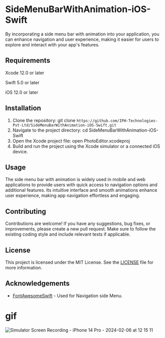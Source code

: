 # SideMenuBarWithAnimation-iOS-Swift

By incorporating a side menu bar with animation into your application, you can enhance navigation and user experience, making it easier for users to explore and interact with your app's features.

## Requirements

Xcode 12.0 or later

Swift 5.0 or later

iOS 12.0 or later


## Installation

1. Clone the repository:
git clone   ` https://github.com/IPH-Technologies-Pvt-Ltd/SideMenuBarWithAnimation-iOS-Swift.git `
2. Navigate to the project directory:
cd SideMenuBarWithAnimation-iOS-Swift
3. Open the Xcode project file:
open PhotoEditor.xcodeproj
4. Build and run the project using the Xcode simulator or a connected iOS device.


## Usage

The side menu bar with animation is widely used in mobile and web applications to provide users with quick access to navigation options and additional features. Its intuitive interface and smooth animations enhance user experience, making app navigation effortless and engaging.

## Contributing

Contributions are welcome! If you have any suggestions, bug fixes, or improvements, please create a new pull request. Make sure to follow the existing coding style and include relevant tests if applicable.

## License


This project is licensed under the MIT License. See the [LICENSE](LICENSE) file for more information.


## Acknowledgements

- [FontAwesomeSwift](https://github.com/thii/FontAwesome.swift) - Used for Navigation side Menu.



# gif
![Simulator Screen Recording - iPhone 14 Pro - 2024-02-06 at 12 15 11](https://github.com/IPH-Technologies-Pvt-Ltd/SideMenuBarWithAnimation-iOS-Swift/assets/124868129/c4a66fa2-0069-4597-bea8-e1dd04aa3dcd)
